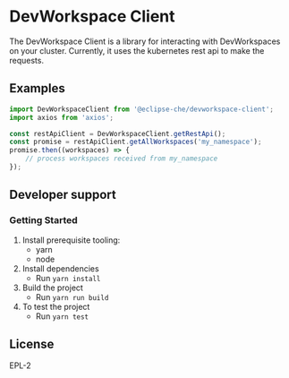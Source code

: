 # DevWorkspace Client

The DevWorkspace Client is a library for interacting with DevWorkspaces on your cluster. Currently, it uses the kubernetes rest api to make the requests.

## Examples

```typescript
import DevWorkspaceClient from '@eclipse-che/devworkspace-client';
import axios from 'axios';

const restApiClient = DevWorkspaceClient.getRestApi();
const promise = restApiClient.getAllWorkspaces('my_namespace');
promise.then((workspaces) => {
    // process workspaces received from my_namespace
});
```

## Developer support

### Getting Started
1. Install prerequisite tooling:
    - yarn
    - node
2. Install dependencies
    - Run `yarn install`
3. Build the project
    - Run `yarn run build`
4. To test the project
    - Run `yarn test`

## License

EPL-2
